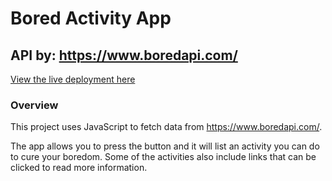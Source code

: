# Bored Activity App
## API by: https://www.boredapi.com/

[View the live deployment here](https://boredgenerator.netlify.app/)

### Overview

This project uses JavaScript to fetch data from https://www.boredapi.com/.

The app allows you to press the button and it will list an activity you can do to cure your boredom.  Some of the activities also include links that can be clicked to read more information.
